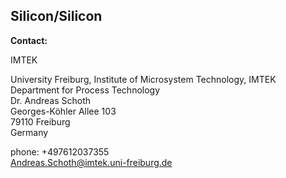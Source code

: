 ## Silicon/Silicon

__Contact:__

IMTEK

University Freiburg, Institute of Microsystem Technology, IMTEK  
Department for Process Technology  
Dr. Andreas Schoth  
Georges-Köhler Allee 103  
79110 Freiburg  
Germany

phone: +497612037355  
Andreas.Schoth@imtek.uni-freiburg.de
<!--break-->